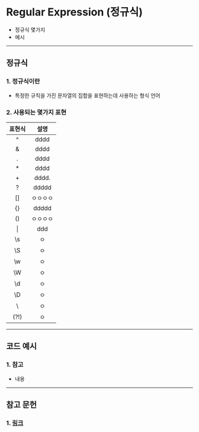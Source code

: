 # Regular Expression (정규식)
  - 정규식 몇가지
  - 예시

---

## 정규식
  ### 1. 정규식이란
  - 특정한 규칙을 가진 문자열의 집합을 표현하는데 사용하는 형식 언어

  ### 2. 사용되는 몇가지 표현

  표현식 | 설명
  :----: | :----:
  ^ | dddd
  & | dddd
  . | dddd
  \* | dddd
  \+ | dddd.
  ? | ddddd
  [] | ㅇㅇㅇㅇ
  {} | ddddd
  () | ㅇㅇㅇㅇ
  \| | ddd
  \\s | ㅇ
  \\S | ㅇ
  \\w | ㅇ
  \\W | ㅇ
  \\d | ㅇ
  \\D | ㅇ
  \\ | ㅇ
  (?!) | ㅇ



---

## 코드 예시
  ### 1. 참고
  - 내용

---

## 참고 문헌
  ### 1. [링크]()
